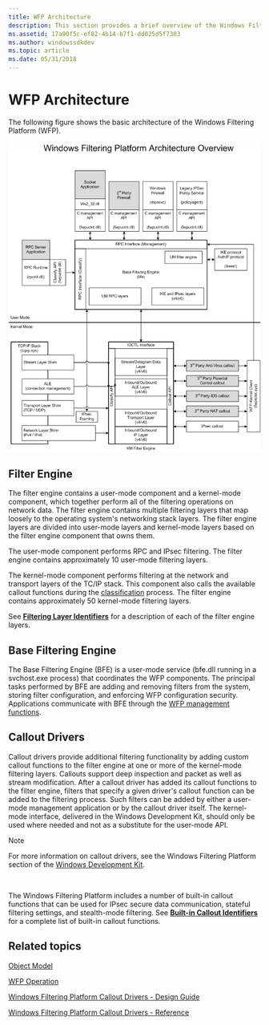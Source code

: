 ```yaml
---
title: WFP Architecture
description: This section provides a brief overview of the Windows Filtering Platform architecture.
ms.assetid: 17a90f5c-ef82-4b14-b7f1-dd025d5f7303
ms.author: windowssdkdev
ms.topic: article
ms.date: 05/31/2018
---
```


# WFP Architecture

The following figure shows the basic architecture of the Windows Filtering Platform (WFP).

![basic architecture of the windows filtering platform diagram](images/wfp-architecture.png)

## Filter Engine

The filter engine contains a user-mode component and a kernel-mode component, which together perform all of the filtering operations on network data. The filter engine contains multiple filtering layers that map loosely to the operating system's networking stack layers. The filter engine layers are divided into user-mode layers and kernel-mode layers based on the filter engine component that owns them.

The user-mode component performs RPC and IPsec filtering. The filter engine contains approximately 10 user-mode filtering layers.

The kernel-mode component performs filtering at the network and transport layers of the TC/IP stack. This component also calls the available callout functions during the [classification](basic-operation.md) process. The filter engine contains approximately 50 kernel-mode filtering layers.

See [**Filtering Layer Identifiers**](management-filtering-layer-identifiers-.md) for a description of each of the filter engine layers.

## Base Filtering Engine

The Base Filtering Engine (BFE) is a user-mode service (bfe.dll running in a svchost.exe process) that coordinates the WFP components. The principal tasks performed by BFE are adding and removing filters from the system, storing filter configuration, and enforcing WFP configuration security. Applications communicate with BFE through the [WFP management functions](fwp-mgmt-functions.md).

## Callout Drivers

Callout drivers provide additional filtering functionality by adding custom callout functions to the filter engine at one or more of the kernel-mode filtering layers. Callouts support deep inspection and packet as well as stream modification. After a callout driver has added its callout functions to the filter engine, filters that specify a given driver's callout function can be added to the filtering process. Such filters can be added by either a user-mode management application or by the callout driver itself. The kernel-mode interface, delivered in the Windows Development Kit, should only be used where needed and not as a substitute for the user-mode API.

> [!Note]  
> For more information on callout drivers, see the Windows Filtering Platform section of the [Windows Development Kit](http://go.microsoft.com/fwlink/p/?linkid=95958).

 

The Windows Filtering Platform includes a number of built-in callout functions that can be used for IPsec secure data communication, stateful filtering settings, and stealth-mode filtering. See [**Built-in Callout Identifiers**](built-in-callout-identifiers.md) for a complete list of built-in callout functions.

## Related topics

<dl> <dt>

[Object Model](object-model.md)
</dt> <dt>

[WFP Operation](basic-operation.md)
</dt> <dt>

[Windows Filtering Platform Callout Drivers - Design Guide](http://go.microsoft.com/fwlink/p/?linkid=95958)
</dt> <dt>

[Windows Filtering Platform Callout Drivers - Reference](http://go.microsoft.com/fwlink/p/?linkid=95959)
</dt> </dl>

 

 




